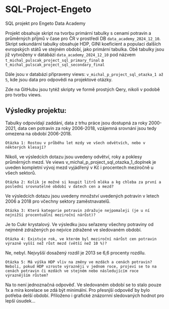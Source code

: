 # SQL-Project-Engeto
SQL projekt pro Engeto Data Academy

Projekt obsahuje skript na tvorbu primární tabulky s cenami potravin a průměrných příjmů v čase pro ČR v prostředí DB `data_academy_2024_12_10`. 
Skript sekundární tabulky obsahuje HDP, GINI koeficient a populaci dalších evropských států ve stejném období, jako primární tabulka.
Obě tabulky jsou již vytvoženy v databázi `data_academy_2024_12_10` pod názvem `t_michal_pulscak_project_sql_primary_final` a `t_michal_pulscak_project_sql_secondary_final`

Dále jsou v databázi připraveny views: `v_michal_p_project_sql_otazka_1 až 5`, kde jsou data pro odpovědi na projektové otázky.

Zde na GitHubu jsou tytéž skripty ve formě prostých Qery, nikoli v podobě pro tvorbu views.
## 


## Výsledky projektu:
Tabulky odpovídají zaddání, data z trhu práce jsou dostupná za roky 2000-2021, data cen potravin za roky 2006-2018, vzájemná srovnání jsou tedy omezena na období 2006-2018.
```
Otázka 1: Rostou v průběhu let mzdy ve všech odvětvích, nebo v některých klesají?
```
  Nikoli, ve výsledcích dotazu jsou uvedeny odvětví, roky a poklesy průměrných mezd.
  Ve views v_michal_p_project_sql_otazka_1_doplnek je uveden kompletní vývoj mezd vyjádřený v Kč i procentech meziročně u všech sektorů.
```
Otázka 2: Kolik je možné si koupit litrů mléka a kg chleba za první a poslední srovnatelné období v datech cen a mezd?
```
  Ve výsledcích dotazu jsou uvedeny množství uvedených potravin v letech 2006 a 2018 pro včechny sektory zaměstnavatelů.
```
Otázka 3: Která kategorie potravin zdražuje nejpomaleji (je u ní nejnižší procentuální meziroční nárůst)? 
```
  Je to Cukr krystalový. Ve výsledku jsou seřazeny všechny potraviny od nejméně zdražených po nejvíce zdražené ve sledovaném období.
```
Otázka 4: Existuje rok, ve kterém byl meziroční nárůst cen potravin výrazně vyšší než růst mezd (větší než 10 %)?
```
  Ne, nebyl. Nejvyšší dosažený rozdíl je 2013 se 6,6 procenty rozdílu.
```
Otázka 5: Má výška HDP vliv na změny ve mzdách a cenách potravin? Neboli, pokud HDP vzroste výrazněji v jednom roce, projeví se to na cenách potravin či mzdách ve stejném nebo následujícím roce výraznějším růstem?
```
  Na to není jednoznačná odpověď. Ve sledovaném období se to stalo pouze 1x a míra korelace se zdá být minimální. Pro přesnjší odpověď by bylo potřeba delší období. 
  Přiloženo i grafické znázornní sledovaných hodnot pro lepší úsudek...

  
